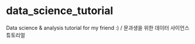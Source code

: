 # data_science_tutorial
Data science &amp; analysis tutorial for my friend :) / 문과생을 위한 데이터 사이언스 튜토리얼
